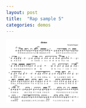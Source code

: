 ```yaml
---
layout: post
title:  "Rap sample 5"
categories: demos
---
```

<div style="align: center">
<img src="/public/img/demo4.png" alt="demo" style="zoom:20%;" />
</div>